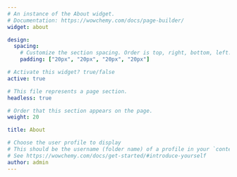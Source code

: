 ```yaml
---
# An instance of the About widget.
# Documentation: https://wowchemy.com/docs/page-builder/
widget: about

design:
  spacing:
    # Customize the section spacing. Order is top, right, bottom, left.
    padding: ["20px", "20px", "20px", "20px"]

# Activate this widget? true/false
active: true

# This file represents a page section.
headless: true

# Order that this section appears on the page.
weight: 20

title: About

# Choose the user profile to display
# This should be the username (folder name) of a profile in your `content/authors/` folder.
# See https://wowchemy.com/docs/get-started/#introduce-yourself
author: admin
---
```

